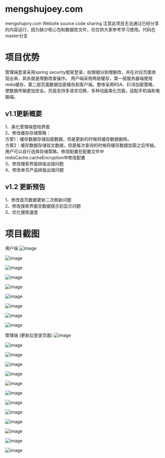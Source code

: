 # mengshujoey.com
mengshujory.com Website source code sharing
注意此项目无法通过已经分享的内容运行，因为缺少核心包和数据库文件，仅仅供大家参考学习使用。代码在master分支

# 项目优势
管理端登录采用spring security框架登录，权限细分到增删改，并在对应页面体现出来，其余就是增删改查操作。
用户端采用两层缓存，第一层服务器端使用redis缓存，第二层页面数据加密缓存到客户端，整体采用RSA、ECB加密策略，使数据传输更加安全。页面支持多语言切换，多种动画美化页面，适配手机端和电脑端。

## v1.1更新概要  
1、美化管理端登陆界面  
2、修改缓存存储策略：   
方案1：缓存数据存储加密数据，但是更新的时候将缓存数据删除。  
方案2：缓存数据存储铭文数据，但是每次查询的时候将缓存数据加密之后传输。  
用户可以自行选择存储策略，修改配置在配置文件中redisCache.cacheEncryption中修改配置  
3、修改搜索界面排版出错问题  
4、修改单页产品排版出错问题  

## v1.2 更新预告  
1、修改首页数据更新二次刷新问题  
2、修改搜索界面空数据提示初显示问题  
3、优化搜索速度  

# 项目截图
用户端
![image](https://user-images.githubusercontent.com/87918586/221320880-7b95c74a-18a5-400c-a36a-c69ee6861c59.png)

![image](https://user-images.githubusercontent.com/87918586/221320929-d0734758-b67a-4144-9dc7-aa0c1f18582f.png)

![image](https://user-images.githubusercontent.com/87918586/221320946-ca537203-1f30-4be6-a140-34f22c6555d0.png)

![image](https://user-images.githubusercontent.com/87918586/221320967-804dc83b-bde7-4a33-93a2-b5838efae0ba.png)

![image](https://user-images.githubusercontent.com/87918586/221321010-1b8f2010-29fa-474a-bce7-577a2e920892.png)

![image](https://user-images.githubusercontent.com/87918586/221321090-f4f1237d-d9ff-4e94-a24e-a056c0a03ec6.png)

![image](https://user-images.githubusercontent.com/87918586/221321113-7ec3f351-21a3-4501-a21e-2a556acf6c33.png)

![image](https://user-images.githubusercontent.com/87918586/221321126-b66e72b4-2cc6-4866-bb33-2fede4b9cd0c.png)

![image](https://user-images.githubusercontent.com/87918586/221321067-f050e186-56ca-49eb-ae9e-397b63d62892.png)

管理端
(更新后登录页面)
![image](https://user-images.githubusercontent.com/87918586/222935680-92f64dcb-5f5d-4acd-b92c-77328be515e6.png)

![image](https://user-images.githubusercontent.com/87918586/221321147-5687dd4c-7dec-4c76-b4a4-78e86b554384.png)

![image](https://user-images.githubusercontent.com/87918586/221321164-ad9e021e-9d6f-4491-9316-1780324258e6.png)

![image](https://user-images.githubusercontent.com/87918586/221321278-7ee42fd1-1e20-464d-9b8a-0c6dafd5eb16.png)

![image](https://user-images.githubusercontent.com/87918586/221321345-20ff0448-8e23-4fab-bcfd-c795a36e5bfe.png)

![image](https://user-images.githubusercontent.com/87918586/221321378-50e5c7ba-5f64-44dd-9860-733583e6e778.png)

![image](https://user-images.githubusercontent.com/87918586/221321405-92840138-1a99-48f6-9961-335b66e20f81.png)

![image](https://user-images.githubusercontent.com/87918586/221321449-95871225-1a98-46a9-ad47-12fbb8ee1076.png)

![image](https://user-images.githubusercontent.com/87918586/221321459-6cd86aa3-d315-4550-a8a5-0d8f0d59bfac.png)

![image](https://user-images.githubusercontent.com/87918586/221321472-8aeec877-9f1a-4896-8c3f-7084aa4c9f5b.png)

![image](https://user-images.githubusercontent.com/87918586/221321493-f744bdbe-c711-4d54-a36a-0d212eac5cf7.png)

![image](https://user-images.githubusercontent.com/87918586/221321537-4a2cb107-9ce9-46b4-911c-ded87890bedd.png)

![image](https://user-images.githubusercontent.com/87918586/221321608-e4eef5af-5bd3-4a67-b175-c8dd7f623507.png)















